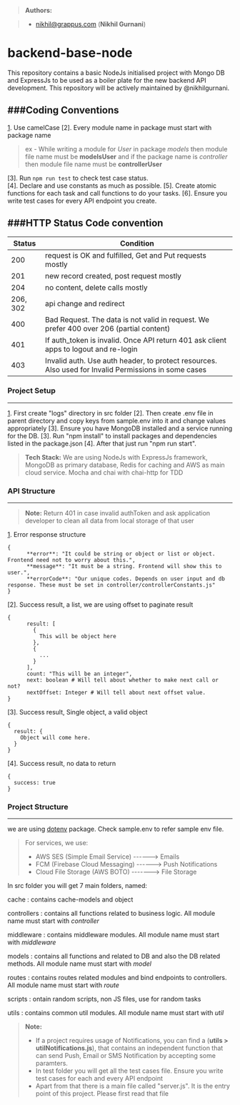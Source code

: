 > **Authors:**

> - nikhil@grappus.com (**Nikhil Gurnani**)

# backend-base-node
This repository contains a basic NodeJs initialised project with Mongo DB and ExpressJs to be used as a boiler plate for the new backend API development. This repository will be actively maintained by @nikhilgurnani. 


###Coding Conventions
----------
 [1]. Use camelCase
 [2]. Every module name in package must start with package name

  > ex - While writing a module for *User* in package *models* then module file name must be **modelsUser** and if the package name is *controller* then module file name must be **controllerUser**
  
[3]. Run ```npm run test``` to check test case status.  
[4]. Declare and use constants as much as possible.
[5]. Create atomic functions for each task and call functions to do your tasks.
[6]. Ensure you write test cases for every API endpoint you create.

###HTTP Status Code convention
----------

Status          | Condition
----------------| ---
200             | request is OK and fulfilled, Get and Put requests mostly
201             | new record created, post request mostly
204             | no content, delete calls mostly
206, 302        | api change and redirect
400             | Bad Request. The data is not valid in request. We prefer 400 over 206 (partial content)
401             | If auth_token is invalid. Once API return 401 ask client apps to logout and re-login
403             | Invalid auth. Use auth header, to protect resources. Also used for Invalid Permissions in                   some cases


### Project Setup
----------
[1]. First create "logs" directory in src folder
[2].  Then create .env file in parent directory and copy keys from sample.env into it and change values appropriately
[3]. Ensure you have MongoDB installed and a service running for the DB.
[3]. Run "npm install" to install packages and dependencies listed in the package.json
[4]. After that just run "npm run start".

> **Tech Stack:** We are using NodeJs with ExpressJs framework, MongoDB as primary database, Redis for caching and AWS as main cloud service. Mocha and chai with chai-http for TDD

### API Structure
----------
> **Note:** Return 401 in case invalid authToken and ask application developer to clean all data from local storage of that user

[1]. Error response structure
```
{
      **error**: "It could be string or object or list or object. Frontend need not to worry about this.",
      **message**: "It must be a string. Frontend will show this to user.",
      **errorCode**: "Our unique codes. Depends on user input and db response. These must be set in controller/controllerConstants.js"
}
```
[2]. Success result, a list, we are using offset to paginate result
```
{
      result: [
        {
          This will be object here
        },
        {
          ...
        }
      ],
      count: "This will be an integer",
      next: boolean # Will tell about whether to make next call or not?
      nextOffset: Integer # Will tell about next offset value.
}
```
[3]. Success result, Single object, a valid object
```
{
  result: {
    Object will come here.
  }
}
```
[4]. Success result, no data to return
```
{
  success: true
}
```
### Project Structure
----------
  we are using [dotenv][1] package.
  Check sample.env to refer sample env file.

> For services, we use:
> - AWS SES (Simple Email Service) ------> Emails
> - FCM (Firebase Cloud Messaging) ------> Push Notifications
> - Cloud File Storage (AWS BOTO) -------> File Storage

In src folder you will get 7 main folders, named:

cache
:   contains cache-models and object

controllers
: contains all functions related to business logic. All module
      name must start with *controller*
      
middleware
: contains middleware modules. All module name must start with
      *middleware*
      
models
: contains all functions and related to DB and also the DB related
      methods. All module name must start with *model*

routes
: contains routes related modules and bind endpoints to
      controllers. All module name must start with *route*

scripts
: ontain random scripts, non JS files, use for random tasks

utils
: contains common util modules. All module name must start with
      *util*

> **Note:**
> - If a project requires usage of Notifications, you can find a (**utils > utilNotifications.js**), that contains an independent function that can send Push, Email or SMS Notification by accepting some paramters. 
> - In test folder you will get all the test cases file. Ensure you write test cases for each and every API endpoint
> - Apart from that there is a main file called "server.js". It is the entry point of this project. Please first read that file


  [1]: https://github.com/motdotla/dotenv